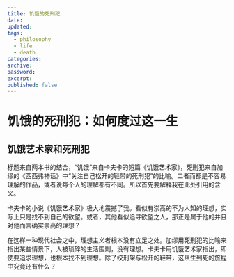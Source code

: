 ```yaml
---
title: 饥饿的死刑犯
date:
updated:
tags:
  - philosophy
  - life
  - death
categories:
archive:
password:
excerpt:
published: false
---
```

<!-- TODO: not finished -->
# 饥饿的死刑犯：如何度过这一生

## 饥饿艺术家和死刑犯
标题来自两本书的结合，“饥饿”来自卡夫卡的短篇《饥饿艺术家》，死刑犯来自加缪的《西西弗神话》中“关注自己松开的鞋带的死刑犯”的比喻。二者而都是不容易理解的作品，或者说每个人的理解都有不同。所以首先要解释我在此处引用的含义。

卡夫卡的小说《饥饿艺术家》极大地震撼了我。看似有崇高的不为人知的理想，实际上只是找不到自己的欲望。或者，其他看似追寻欲望之人，那正是属于他的并且对他而言确实崇高的理想？

在这样一种现代社会之中，理想主义者根本没有立足之处。加缪用死刑犯的比喻来指出某些情景下，人被琐碎的生活围剿，没有理想。卡夫卡用饥饿艺术家指出，即使要追求理想，也根本找不到理想。除了绞刑架与松开的鞋带，这从生到死的旅程中究竟还有什么？

